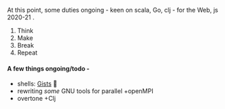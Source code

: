 At this point, some duties ongoing - keen on scala, Go, clj - for the Web, js 2020-21 .

1. Think
2. Make
3. Break
4. Repeat

#### A few things ongoing/todo -

* shells: [Gists](https://gists.github.com/0x-federicO) 🏮
* rewriting *some* GNU tools for parallel +openMPI
* overtone +Clj
